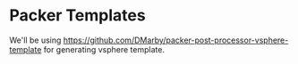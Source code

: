 # Packer Templates

We'll be using https://github.com/DMarby/packer-post-processor-vsphere-template for generating vsphere template.